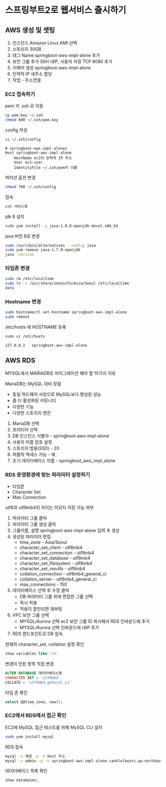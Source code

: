 # 스프링부트2로 웹서비스 출시하기

## AWS 생성 및 셋팅
1. 인스턴스 Amazon Linux AMI 선택
2. 스토리지 30GB
3. 태그 Name  springboot-aws-impl-alone 추가
4. 보안 그룹 추가 SSH 내IP, 사용자 지정 TCP 8080 추가
5. 키페어 생성 springboot-aws-impl-alone
6. 탄력적 IP 새주소 할당
7. 작업 - 주소연결

### EC2 접속하기

pem 키 .ssh 로 이동
```bash
cp pem.key ~/.ssh
chmod 600 ~/.ssh/pem.key
```

config 작성

```bash
vi ~/.ssh/config
```

```properties
# springboot-aws-impl-alonez
Host springboot-aws-impl-alone
    HostName ec2의 탄력적 IP 주소
    User ec2-user
    IdentityFile ~/.ssh/pem키 이름
```

퍼미션 옵션 변경
```bash
chmod 700 ~/.ssh/config
```

접속
```bash
ssh 서비스명
```

jdk 8 설치
```bash
sudo yum install -y java-1.8.0-openjdk-devel.x86_64
```

java 버전 8로 변경

```bash
sudo /usr/sbin/alternatives --config java
sudo yum remove java-1.7.0-openjdk
java -version
```

### 타임존 변경
```bash
sudo rm /etc/localtime
sudo ln -s /usr/share/zoneinfo/Asia/Seoul /etc/localtime
date
```

### Hostname 변경
```bash
sudo hostnamectl set-hostname springboot-aws-impl-alone
sudo reboot
```

/etc/hosts 에 HOSTNAME 등록
```bash
sudo vi /etc/hosts
```
```properties
127.0.0.1   springboot-aws-impl-alone
```

## AWS RDS

MYSQL에서 MARIADB로 마이그레이션 해야 할 10가지 이유

MariaDB는 MySQL 대비 장점
- 동일 하드웨어 사양으로 MySQL보다 향상된 성능
- 좀 더 활성화된 커뮤니티
- 다양한 기능
- 다양한 스토리지 엔진

1. MariaDB 선택
2. 프리티어 선택
3. DB 인스턴스 식별자 - springboot-aws-impl-alone
4. 사용자 이름 암호 설정
5. 스토리지 범용(SSD) - 20
6. 퍼블릭 엑세스 가능 - 예
7. 초기 데이터베이스 이름 - springboot_aws_impl_alone

### RDS 운영환경에 맞는 파라미터 설정하기
- 타임존
- Character Set
- Max Connection

utf8과 utf8mb4의 차이는 이모지 저장 가능 여부

1. 파라미터 그룹 클릭
2. 파라미터 그룹 생성 클릭
3. 그룹이름, 설명 springboot-aws-impl-alone 입력 후 생성
4. 생성된 파라미터 편집 
    - time_zone - Asia/Seoul
    - character_set_client - utf8mb4
    - character_set_connection - utf8mb4
    - character_set_database - utf8mb4
    - character_set_filesystem - utf8mb4
    - character_set_results - utf8mb4
    - collation_connection - utf8mb4_general_ci
    - collation_server - utf8mb4_general_ci
    - max_connections - 150
5. 데이터베이스 선택 후 수정 클릭
    - DB 파라미터 그룹 위에 편집한 그룹 선택
    - 즉시 적용
    - 적용이 잘안되면 재부팅
6. VPC 보안 그룹 선택
    - MYSQL/Aurora 선택 ec2 보안 그룹 ID 복사해서 RDS 인바운드에 추가
    - MYSQL/Aurora 선택 인바운드에 내IP 추가
7. RDS 엔드포인트로 DB 접속

현재의 character_set, collation 설정 확인
```sql
show variables like 'c%'
```

변경이 안된 항목 직접 변경
```sql
ALTER DATABASE 데이터베이스명
CHARACTER SET = 'utf8mb4'
COLLATE = 'utf8mb4_general_ci'
```

타임 존 확인
```sql
select @@time_zone, now();
```

### EC2에서 RDS에서 접근 확인

EC2에 MySQL 접근 테스트를 위해 MySQL CLI 설치

```bash
sudo yum install mysql
```

RDS 접속
```bash
mysql -u 계정 -p -h Host 주소
mysql -u admin -p -h springboot-aws-impl-alone.caoklolkwzss.ap-northeast-2.rds.amazonaws.com
```

데이터베이스 목록 확인

```sql
show databases;
```